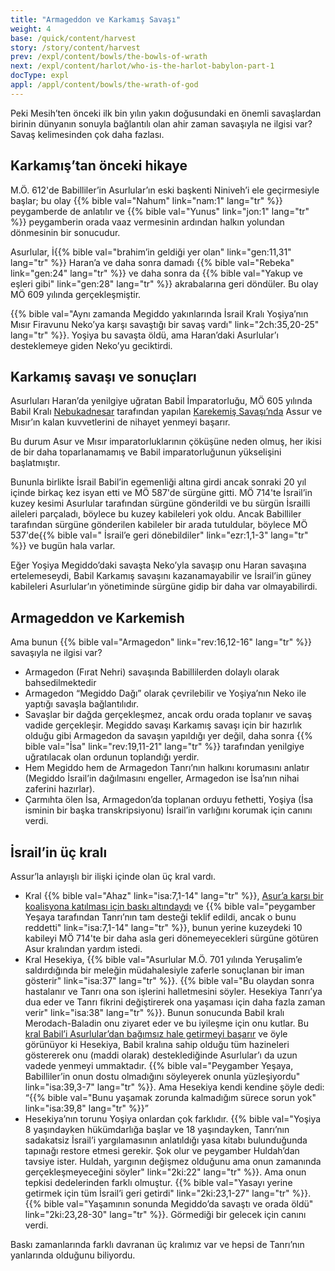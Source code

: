 ```yaml
---
title: "Armageddon ve Karkamış Savaşı"
weight: 4
base: /quick/content/harvest
story: /story/content/harvest
prev: /expl/content/bowls/the-bowls-of-wrath
next: /expl/content/harlot/who-is-the-harlot-babylon-part-1
docType: expl
appl: /appl/content/bowls/the-wrath-of-god
---
```


Peki Mesih’ten önceki ilk bin yılın yakın doğusundaki en önemli savaşlardan birinin dünyanın sonuyla bağlantılı olan ahir zaman savaşıyla ne ilgisi var? Savaş kelimesinden çok daha fazlası.

## Karkamış’tan önceki hikaye

<a name="f7c8"></a>
M.Ö. 612'de Babilliler’in Asurlular’ın eski başkenti Niniveh’i ele geçirmesiyle başlar; bu olay {{% bible val="Nahum" link="nam:1" lang="tr" %}} peygamberde de anlatılır ve {{% bible val="Yunus" link="jon:1" lang="tr" %}} peygamberin orada vaaz vermesinin ardından halkın yolundan dönmesinin bir sonucudur.

Asurlular, İ{{% bible val="brahim’in geldiği yer olan" link="gen:11,31" lang="tr" %}} Haran’a ve daha sonra damadı {{% bible val="Rebeka" link="gen:24" lang="tr" %}} ve daha sonra da {{% bible val="Yakup ve eşleri gibi" link="gen:28" lang="tr" %}} akrabalarına geri döndüler. Bu olay MÖ 609 yılında gerçekleşmiştir.

{{% bible val="Aynı zamanda Megiddo yakınlarında İsrail Kralı Yoşiya’nın Mısır Firavunu Neko’ya karşı savaştığı bir savaş vardı" link="2ch:35,20-25" lang="tr" %}}. Yoşiya bu savaşta öldü, ama Haran’daki Asurlular’ı desteklemeye giden Neko’yu geciktirdi.

## Karkamış savaşı ve sonuçları

<a name="7fa7"></a>
Asurluları Haran’da yenilgiye uğratan Babil İmparatorluğu, MÖ 605 yılında Babil Kralı [Nebukadnesar](https://en.wikipedia.org/wiki/Nebuchadnezzar_II) tarafından yapılan [Karekemiş Savaşı’nda](https://en.wikipedia.org/wiki/Battle_of_Carchemish) Assur ve Mısır’ın kalan kuvvetlerini de nihayet yenmeyi başarır.

Bu durum Asur ve Mısır imparatorluklarının çöküşüne neden olmuş, her ikisi de bir daha toparlanamamış ve Babil imparatorluğunun yükselişini başlatmıştır.

Bununla birlikte İsrail Babil’in egemenliği altına girdi ancak sonraki 20 yıl içinde birkaç kez isyan etti ve MÖ 587'de sürgüne gitti. MÖ 714'te İsrail’in kuzey kesimi Asurlular tarafından sürgüne gönderildi ve bu sürgün İsrailli aileleri parçaladı, böylece bu kuzey kabileleri yok oldu. Ancak Babilliler tarafından sürgüne gönderilen kabileler bir arada tutuldular, böylece MÖ 537'de{{% bible val=" İsrail’e geri dönebildiler" link="ezr:1,1-3" lang="tr" %}} ve bugün hala varlar.

Eğer Yoşiya Megiddo’daki savaşta Neko’yla savaşıp onu Haran savaşına ertelemeseydi, Babil Karkamış savaşını kazanamayabilir ve İsrail’in güney kabileleri Asurlular’ın yönetiminde sürgüne gidip bir daha var olmayabilirdi.

## Armageddon ve Karkemish

<a name="f9f7"></a>
Ama bunun {{% bible val="Armagedon" link="rev:16,12-16" lang="tr" %}} savaşıyla ne ilgisi var?

- Armagedon (Fırat Nehri) savaşında Babillilerden dolaylı olarak bahsedilmektedir
- Armagedon “Megiddo Dağı” olarak çevrilebilir ve Yoşiya’nın Neko ile yaptığı savaşla bağlantılıdır.
- Savaşlar bir dağda gerçekleşmez, ancak ordu orada toplanır ve savaş vadide gerçekleşir. Megiddo savaşı Karkamış savaşı için bir hazırlık olduğu gibi Armagedon da savaşın yapıldığı yer değil, daha sonra {{% bible val="İsa" link="rev:19,11-21" lang="tr" %}} tarafından yenilgiye uğratılacak olan ordunun toplandığı yerdir.
- Hem Megiddo hem de Armagedon Tanrı’nın halkını korumasını anlatır (Megiddo İsrail’in dağılmasını engeller, Armagedon ise İsa’nın nihai zaferini hazırlar).
- Çarmıhta ölen İsa, Armagedon’da toplanan orduyu fethetti, Yoşiya (İsa isminin bir başka transkripsiyonu) İsrail’in varlığını korumak için canını verdi.

## İsrail’in üç kralı

<a name="0554"></a>
Assur’la anlayışlı bir ilişki içinde olan üç kral vardı.

- Kral {{% bible val="Ahaz" link="isa:7,1-14" lang="tr" %}}, [Asur’a karşı bir koalisyona katılması için baskı altındaydı](https://en.wikipedia.org/wiki/Ahaz#Destruction_of_Northern_Kingdom) ve {{% bible val="peygamber Yeşaya tarafından Tanrı’nın tam desteği teklif edildi, ancak o bunu reddetti" link="isa:7,1-14" lang="tr" %}}, bunun yerine kuzeydeki 10 kabileyi MÖ 714'te bir daha asla geri dönemeyecekleri sürgüne götüren Asur kralından yardım istedi.
- Kral Hesekiya, {{% bible val="Asurlular M.Ö. 701 yılında Yeruşalim’e saldırdığında bir meleğin müdahalesiyle zaferle sonuçlanan bir iman gösterir" link="isa:37" lang="tr" %}}. {{% bible val="Bu olaydan sonra hastalanır ve Tanrı ona son işlerini halletmesini söyler. Hesekiya Tanrı’ya dua eder ve Tanrı fikrini değiştirerek ona yaşaması için daha fazla zaman verir" link="isa:38" lang="tr" %}}. Bunun sonucunda Babil kralı Merodach-Baladin onu ziyaret eder ve bu iyileşme için onu kutlar. Bu [kral Babil’i Asurlular’dan bağımsız hale getirmeyi başarır](https://en.wikipedia.org/wiki/Marduk-apla-iddina_II) ve öyle görünüyor ki Hesekiya, Babil kralına sahip olduğu tüm hazineleri göstererek onu (maddi olarak) desteklediğinde Asurlular’ı da uzun vadede yenmeyi ummaktadır. {{% bible val="Peygamber Yeşaya, Babilliler’in onun dostu olmadığını söyleyerek onunla yüzleşiyordu" link="isa:39,3-7" lang="tr" %}}. Ama Hesekiya kendi kendine şöyle dedi: “{{% bible val="Bunu yaşamak zorunda kalmadığım sürece sorun yok" link="isa:39,8" lang="tr" %}}”
- Hesekiya’nın torunu Yoşiya onlardan çok farklıdır. {{% bible val="Yoşiya 8 yaşındayken hükümdarlığa başlar ve 18 yaşındayken, Tanrı’nın sadakatsiz İsrail’i yargılamasının anlatıldığı yasa kitabı bulunduğunda tapınağı restore etmesi gerekir. Şok olur ve peygamber Huldah’dan tavsiye ister. Huldah, yargının değişmez olduğunu ama onun zamanında gerçekleşmeyeceğini söyler" link="2ki:22" lang="tr" %}}. Ama onun tepkisi dedelerinden farklı olmuştur. {{% bible val="Yasayı yerine getirmek için tüm İsrail’i geri getirdi" link="2ki:23,1-27" lang="tr" %}}. {{% bible val="Yaşamının sonunda Megiddo’da savaştı ve orada öldü" link="2ki:23,28-30" lang="tr" %}}. Görmediği bir gelecek için canını verdi.

Baskı zamanlarında farklı davranan üç kralımız var ve hepsi de Tanrı’nın yanlarında olduğunu biliyordu.

